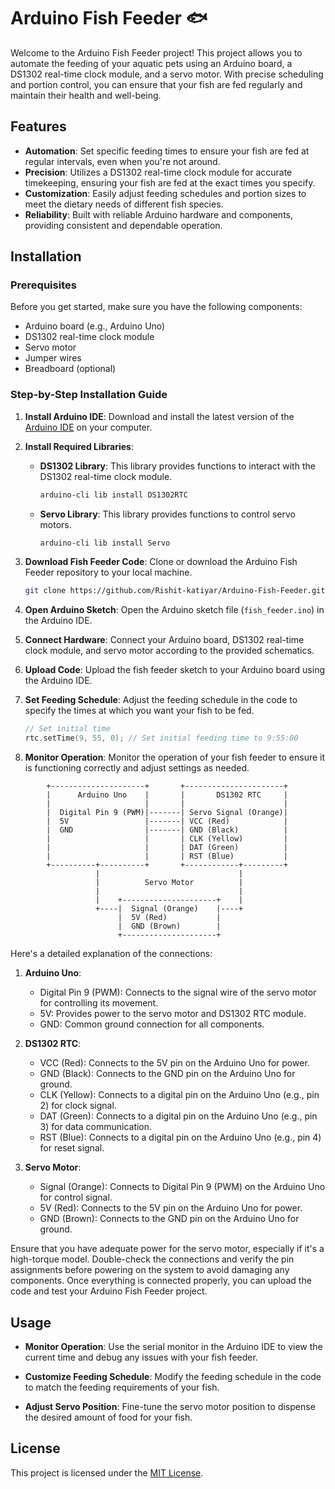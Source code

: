 # Arduino Fish Feeder 🐟

Welcome to the Arduino Fish Feeder project! This project allows you to automate the feeding of your aquatic pets using an Arduino board, a DS1302 real-time clock module, and a servo motor. With precise scheduling and portion control, you can ensure that your fish are fed regularly and maintain their health and well-being.

## Features

- **Automation**: Set specific feeding times to ensure your fish are fed at regular intervals, even when you're not around.
- **Precision**: Utilizes a DS1302 real-time clock module for accurate timekeeping, ensuring your fish are fed at the exact times you specify.
- **Customization**: Easily adjust feeding schedules and portion sizes to meet the dietary needs of different fish species.
- **Reliability**: Built with reliable Arduino hardware and components, providing consistent and dependable operation.

## Installation

### Prerequisites

Before you get started, make sure you have the following components:

- Arduino board (e.g., Arduino Uno)
- DS1302 real-time clock module
- Servo motor
- Jumper wires
- Breadboard (optional)

### Step-by-Step Installation Guide

1. **Install Arduino IDE**: Download and install the latest version of the [Arduino IDE](https://www.arduino.cc/en/software) on your computer.

2. **Install Required Libraries**:

   - **DS1302 Library**: This library provides functions to interact with the DS1302 real-time clock module.

     ```bash
     arduino-cli lib install DS1302RTC
     ```

   - **Servo Library**: This library provides functions to control servo motors.

     ```bash
     arduino-cli lib install Servo
     ```

3. **Download Fish Feeder Code**: Clone or download the Arduino Fish Feeder repository to your local machine.

    ```bash
    git clone https://github.com/Rishit-katiyar/Arduino-Fish-Feeder.git
    ```

4. **Open Arduino Sketch**: Open the Arduino sketch file (`fish_feeder.ino`) in the Arduino IDE.

5. **Connect Hardware**: Connect your Arduino board, DS1302 real-time clock module, and servo motor according to the provided schematics.

6. **Upload Code**: Upload the fish feeder sketch to your Arduino board using the Arduino IDE.

7. **Set Feeding Schedule**: Adjust the feeding schedule in the code to specify the times at which you want your fish to be fed.

    ```cpp
    // Set initial time
    rtc.setTime(9, 55, 0); // Set initial feeding time to 9:55:00
    ```

8. **Monitor Operation**: Monitor the operation of your fish feeder to ensure it is functioning correctly and adjust settings as needed.

```
        +---------------------+       +----------------------+
        |      Arduino Uno    |       |       DS1302 RTC     |
        |                     |       |                      |
        |  Digital Pin 9 (PWM)|-------| Servo Signal (Orange)|
        |  5V                 |-------| VCC (Red)            |
        |  GND                |-------| GND (Black)          |
        |                     |       | CLK (Yellow)         |
        |                     |       | DAT (Green)          |
        |                     |       | RST (Blue)           |
        +----------+----------+       +------------+---------+
                   |                               |
                   |          Servo Motor          |
                   |                               |
                   |    +---------------------+    |
                   +----|  Signal (Orange)    |----+
                        |  5V (Red)           |
                        |  GND (Brown)        |
                        +---------------------+

```

Here's a detailed explanation of the connections:

1. **Arduino Uno**:
   - Digital Pin 9 (PWM): Connects to the signal wire of the servo motor for controlling its movement.
   - 5V: Provides power to the servo motor and DS1302 RTC module.
   - GND: Common ground connection for all components.

2. **DS1302 RTC**:
   - VCC (Red): Connects to the 5V pin on the Arduino Uno for power.
   - GND (Black): Connects to the GND pin on the Arduino Uno for ground.
   - CLK (Yellow): Connects to a digital pin on the Arduino Uno (e.g., pin 2) for clock signal.
   - DAT (Green): Connects to a digital pin on the Arduino Uno (e.g., pin 3) for data communication.
   - RST (Blue): Connects to a digital pin on the Arduino Uno (e.g., pin 4) for reset signal.

3. **Servo Motor**:
   - Signal (Orange): Connects to Digital Pin 9 (PWM) on the Arduino Uno for control signal.
   - 5V (Red): Connects to the 5V pin on the Arduino Uno for power.
   - GND (Brown): Connects to the GND pin on the Arduino Uno for ground.

Ensure that you have adequate power for the servo motor, especially if it's a high-torque model. Double-check the connections and verify the pin assignments before powering on the system to avoid damaging any components. Once everything is connected properly, you can upload the code and test your Arduino Fish Feeder project.

## Usage

- **Monitor Operation**: Use the serial monitor in the Arduino IDE to view the current time and debug any issues with your fish feeder.

- **Customize Feeding Schedule**: Modify the feeding schedule in the code to match the feeding requirements of your fish.

- **Adjust Servo Position**: Fine-tune the servo motor position to dispense the desired amount of food for your fish.

## License

This project is licensed under the [MIT License](LICENSE).
